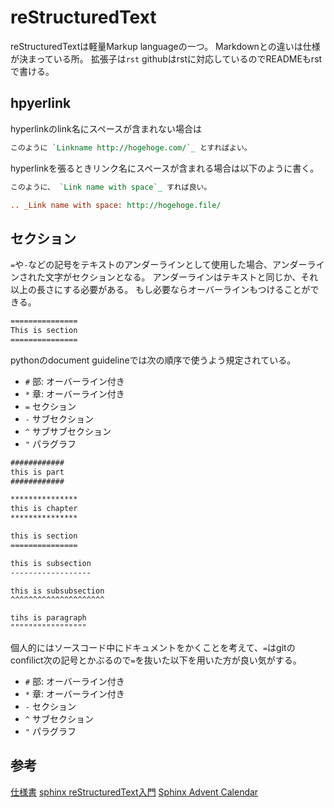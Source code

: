# reStructuredText
reStructuredTextは軽量Markup languageの一つ。
Markdownとの違いは仕様が決まっている所。
拡張子は`rst`
githubはrstに対応しているのでREADMEもrstで書ける。

## hpyerlink
hyperlinkのlink名にスペースが含まれない場合は
```rst
このように `Linkname http://hogehoge.com/`_ とすればよい。
```

hyperlinkを張るときリンク名にスペースが含まれる場合は以下のように書く。
```rst
このように、 `Link name with space`_ すれば良い。

.. _Link name with space: http://hogehoge.file/
```

## セクション
`=`や`-`などの記号をテキストのアンダーラインとして使用した場合、アンダーラインされた文字がセクションとなる。
アンダーラインはテキストと同じか、それ以上の長さにする必要がある。
もし必要ならオーバーラインもつけることができる。
```rst
===============
This is section
===============
```

pythonのdocument guidelineでは次の順序で使うよう規定されている。
* `#` 部: オーバーライン付き
* `*` 章: オーバーライン付き
* `=` セクション
* `-` サブセクション
* `^` サブサブセクション
* `"` パラグラフ
```rst
############
this is part
############

***************
this is chapter
***************

this is section
===============

this is subsection
------------------

this is subsubsection
^^^^^^^^^^^^^^^^^^^^^

tihs is paragraph
"""""""""""""""""
```

個人的にはソースコード中にドキュメントをかくことを考えて、`=`はgitのconfilict次の記号とかぶるので`=`を抜いた以下を用いた方が良い気がする。
* `#` 部: オーバーライン付き
* `*` 章: オーバーライン付き
* `-` セクション
* `^` サブセクション
* `"` パラグラフ


## 参考
[仕様書](http://docutils.sourceforge.net/docs/ref/rst/restructuredtext.html)
[sphinx reStructuredText入門](http://docs.sphinx-users.jp/rest.html)
[Sphinx Advent Calendar](http://advent-calendar2012.usaturn.net/index.html)

